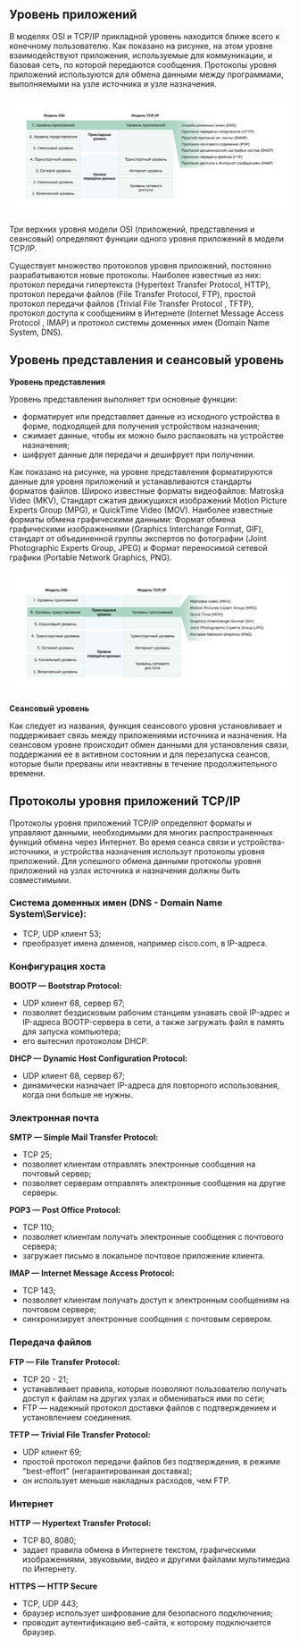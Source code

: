 <!-- verified: agorbachev 03.05.2022 -->

<!-- 15.1.1 -->
## Уровень приложений

В моделях OSI и TCP/IP прикладной уровень находится ближе всего к конечному пользователю. Как показано на рисунке, на этом уровне взаимодействуют приложения, используемые для коммуникации, и базовая сеть, по которой передаются сообщения. Протоколы уровня приложений используются для обмена данными между программами, выполняемыми на узле источника и узле назначения.

![](./assets/15.1.1.svg)


Три верхних уровня модели OSI (приложений, представления и сеансовый) определяют функции одного уровня приложений в модели TCP/IP.

Существует множество протоколов уровня приложений, постоянно разрабатываются новые протоколы. Наиболее известные из них: протокол передачи гипертекста (Hypertext Transfer Protocol, HTTP), протокол передачи файлов (File Transfer Protocol, FTP), простой протокол передачи файлов (Trivial File Transfer Protocol , TFTP), протокол доступа к сообщениям в Интернете (Internet Message Access Protocol , IMAP) и протокол системы доменных имен (Domain Name System, DNS).

<!-- 15.1.2 -->
## Уровень представления и сеансовый уровень

**Уровень представления**

Уровень представления выполняет три основные функции:

* форматирует или представляет данные из исходного устройства в форме, подходящей для получения устройством назначения;
* сжимает данные, чтобы их можно было распаковать на устройстве назначения;
* шифрует данные для передачи и дешифрует при получении.

Как показано на рисунке, на уровне представления форматируются данные для уровня приложений и устанавливаются стандарты форматов файлов. Широко известные форматы видеофайлов: Matroska Video (MKV), Стандарт сжатия движущихся изображений Motion Picture Experts Group (MPG), и QuickTime Video (MOV). Наиболее известные форматы обмена графическими данными: Формат обмена графическими изображениями (Graphics Interchange Format, GIF), cтандарт от объединенной группы экспертов по фотографии (Joint Photographic Experts Group, JPEG) и Формат переносимой сетевой графики (Portable Network Graphics, PNG).

![](./assets/15.1.2.svg)


**Сеансовый уровень**

Как следует из названия, функция сеансового уровня установливает и поддерживает связь между приложениями источника и назначения. На сеансовом уровне происходит обмен данными для установления связи, поддержания ее в активном состоянии и для перезапуска сеансов, которые были прерваны или неактивны в течение продолжительного времени.

<!-- 15.1.3 -->
## Протоколы уровня приложений TCP/IP

Протоколы уровня приложений TCP/IP определяют форматы и управляют данными, необходимыми для многих распространенных функций обмена через Интернет. Во время сеанса связи и устройства-источники, и устройства назначения использут протоколы уровня приложений. Для успешного обмена данными протоколы уровня приложений на узлах источника и назначения должны быть совместимыми.

### Система доменных имен (DNS - Domain Name System\Service):

* TCP, UDP клиент 53;
* преобразует имена доменов, например cisco.com, в IP-адреса.

### Конфигурация хоста 

**BOOTP — Bootstrap Protocol:**

* UDP клиент 68, сервер 67;
* позволяет бездисковым рабочим станциям узнавать свой IP-адрес и IP-адреса BOOTP-сервера в сети, а также загружать файл в память для запуска компьютера;
* его вытеснил протоколом DHCP.

**DHCP — Dynamic Host Configuration Protocol:**

* UDP клиент 68, сервер 67;
* динамически назначает IP-адреса для повторного использования, когда они больше не нужны.

### Электронная почта

**SMTP — Simple Mail Transfer Protocol:**

* TCP 25;
* позволяет клиентам отправлять электронные сообщения на почтовый сервер;
* позволяет серверам отправлять электронные сообщения на другие серверы.

**POP3 — Post Office Protocol:**

* TCP 110;
* позволяет клиентам получать электронные сообщения с почтового сервера;
* загружает письмо в локальное почтовое приложение клиента.

**IMAP — Internet Message Access Protocol:**

* TCP 143;
* позволяет клиентам получать доступ к электронным сообщениям на почтовом сервере;
* синхронизирует электронные сообщения с почтовым сервером.

### Передача файлов

**FTP — File Transfer Protocol:**

* TCP 20 - 21;
* устанавливает правила, которые позволяют пользователю получать доступ к файлам на других узлах и обмениваться ими по сети;
* FTP — надежный протокол доставки файлов с подтверждением и установлением соединения.

**TFTP — Trivial File Transfer Protocol:**

* UDP клиент 69;
* простой протокол передачи файлов без подтверждения, в режиме "best-effort" (негарантированная доставка);
* он использует меньше накладных расходов, чем FTP.

### Интернет

**HTTP — Hypertext Transfer Protocol:**

* TCP 80, 8080;
* задает правила обмена в Интернете текстом, графическими изображениями, звуковыми, видео и другими файлами мультимедиа по Интернету.

**HTTPS — HTTP Secure**

* TCP, UDP 443;
* браузер использует шифрование для безопасного подключения;
* проводит аутентификацию веб-сайта, к которому подключается браузер.

<!-- 15.1.4 -->
<!-- quiz -->

